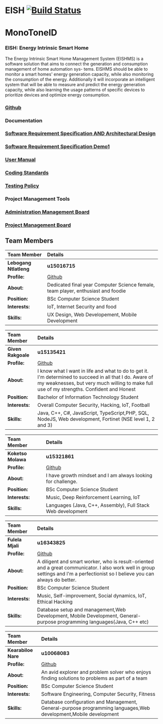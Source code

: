 # EISH [![Build Status](https://travis-ci.org/cos301-2019-se/EISH.svg?branch=master)](https://travis-ci.org/cos301-2019-se/EISH)
# MonoToneID
### EISH: Energy Intrinsic Smart Home
The Energy Intrinsic Smart Home Management System (EISHMS) is a software solution
that aims to connect the generation and consumption management of home automation sys-
tems. EISHMS should be able to monitor a smart homes' energy generation capacity, while also
monitoring the consumption of the energy. Additionally it will incorporate an intelligent system
that will be able to measure and predict the energy generation capacity, while also learning the
usage patterns of specific devices to prioritize devices and optimize energy consumption.

### <a href="https://github.com/cos301-2019-se/EISH" target="_blank">Github</a>

### Documentation

### <a href="https://github.com/cos301-2019-se/EISH/blob/master/Documentation/SRS_EISH_Demo2.pdf" target="_blank">Software Requirement Specification AND Architectural Design </a>

### <a href="https://github.com/cos301-2019-se/EISH/blob/master/Documentation/SRS_EISH.pdf" target="_blank">Software Requirement Specification Demo1</a>

### <a href="https://github.com/cos301-2019-se/EISH/blob/master/Documentation/User_Manual.pdf" target="_blank">User Manual</a>

### <a href="https://github.com/cos301-2019-se/EISH/blob/master/Documentation/Coding_Standards.pdf" target="_blank">Coding Standards</a>

### <a href="https://github.com/cos301-2019-se/EISH/blob/master/Documentation/Testing_Policy.pdf" target="_blank">Testing Policy</a>

### Project Management Tools

### <a href="https://trello.com/b/HwwqggZa/monotoneid" target="_blank">Administration Management Board</a>

### <a href="https://trello.com/b/zj2DTdGW/project-development" target="_blank">Project Management Board</a>



## Team Members

|Team Member | Details | 
| :---         | :---         |    
|**Lebogang Ntlatleng**|   **u15016715**    |
|**Profile:** |[Github](https://github.com/ntlatlengL)|
|**About:**|Dedicated final year Computer Science female, team player, enthusiast and foodie|
|**Position:** |BSc Computer Science Student|
|**Interests:** |IoT, Internet Security and food|
|**Skills:**|UX Design, Web Developement, Mobile Development|


|Team Member | Details | 
| :---         | :---         |    
|**Given Rakgoale**|   **u15135421**    |
|**Profile:** |[Github](https://github.com/Given-Rakgoale)|
|**About:**| I know what I want in life and what to do to get it. I&#39;m determined to succeed in all that I do. Aware of my weaknesses, but very much willing to make full use of my strengths. Confident and Honest|
|**Position:** |Bachelor of Information Technology Student|
|**Interests:** |Overall Computer Security, Hacking, IoT,  Football|
|**Skills:**|Java, C++, C#, JavaScript, TypeScript,PHP, SQL, NodeJS, Web development, Fortinet (NSE level 1, 2 and 3)|

|Team Member | Details | 
| :---         | :---         |    
|**Koketso Molawa**|   **u15321861**    |
|**Profile:** |[Github](https://github.com/u15321861)|
|**About:**|I have  growth mindset and I am always looking for challenge.|
|**Position:** |BSc Computer Science Student|
|**Interests:** |Music, Deep Reinforcement Learning, IoT|
|**Skills:**|Languages (Java, C++, Assembly), Full Stack Web development|




|Team Member | Details | 
| :---         | :---         |    
|**Fulela Mjali**|   **u16343825**    |
|**Profile:** |[Github](https://github.com/FulelaMjali)|
|**About:**| A diligent and smart worker, who is result-oriented and a great communicator. I also work well in group settings and I&#39;m a perfectionist so I believe you can always do better.|
|**Position:** |BSc Computer Science Student|
|**Interests:** |Music, Self-improvement, Social dynamics, IoT, Ethical Hacking| 
|**Skills:**| Database setup and management,Web Development, Mobile Development, General-purpose programming languages(Java, C++ etc)| 






|Team Member | Details | 
| :---         | :---         |    
|**Kearabiloe Nare**|   **u10068083**    |
|**Profile:** |[Github](https://github.com/KearabiloeNare)|
|**About:**| An avid explorer and problem solver who enjoys finding solutions to problems as part of a team |
|**Position:** |BSc Computer Science Student|
|**Interests:** |Software Engineering, Computer Security, Fitness|
|**Skills:**|Database configuration and Management, General-purpose programming languages,Web development,Mobile development|
